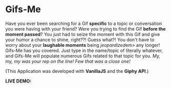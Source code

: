 # Gifs-Me
Have you ever been searching for a Gif <strong>specific</strong> to a topic or conversation you were having with your friend? Were you trying to find the Gif <strong>before the moment passed</strong>? You just had to seize the moment with this Gif and give your humor a chance to shine, right??! Guess what?! You don't have to worry about your <strong>laughable moments</strong> being <em>jeopardized</em>em> any longer! Gifs-Me has you covered. Just type in the name/topic of literally whatever, and Gifs-Me will populate numerous Gifs related to that topic for you. <em>My, my, my was your rep on the line! Few that was a close one!</em>

(This Application was developed with <strong>VanillaJS</strong> and the <strong>Giphy API</strong>.)

<strong>LIVE DEMO:</strong>